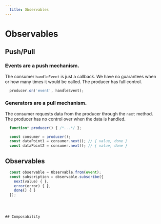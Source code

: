 ```yaml
---
  title: Observables
---
```


# Observables

## Push/Pull

### Events are a push mechanism.
The consumer `handleEvent` is just a callback.
We have no guarantees when or how many times it would be called. The producer has full control.

```javascript
  producer.on('event', handleEvent);
```

### Generators are a pull mechanism.
The consumer requests data from the producer through the `next` method. The producer has no control over when the data is handled.

```javascript
  function* producer() { /*...*/ };

  const consumer = producer();
  const dataPoint1 = consumer.next(); // { value, done }
  const dataPoint2 = consumer.next(); // { value, done }
```

## Observables

```javascript
  const observable = Observable.from(event);
  const subscription = observable.subscribe({
    next(value) { },
    error(error) { },
    done() { }
  });




## Composability
